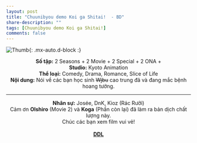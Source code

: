 ```yaml
---
layout: post
title: "Chuunibyou demo Koi ga Shitai!  - BD"
share-description: ""
tags: [Chuunibyou demo Koi ga Shitai!]
comments: false
---
```


![Thumb](https://tpn-team.github.io/assets/img/Chuunibyo_thumb.webp){: .mx-auto.d-block :}
<center>
<b>Số tập:</b> 2 Seasons + 2 Movie + 2 Special + 2 ONA +  <br>
<b>Studio:</b> Kyoto Animation <br>
<b>Thể loại:</b> Comedy, Drama, Romance, Slice of Life <br>
<b>Nội dung:</b> Nói về các bạn học sinh <s>Wjbu</s> cao trung đã và đang mắc bệnh hoang tưởng.<br>

<hr>

<b>Nhân sự:</b> Josée, DnK, Kioz (Rác Rưởi) <br>
Cảm ơn <b>Olshiro</b> (Movie 2) và <b>Koga</b> (Phần còn lại) đã làm ra bản dịch chất lượng này. <br>
Chúc các bạn xem film vui vẻ!<br><br>
<b><a href="https://github.com/TPN-Team/TPN-Team-DDL/blob/master/Chuunibyou%20demo%20Koi%20ga%20Shitai!.md">DDL</a></b> <br>
</center>
<!-- excerpt-end -->
